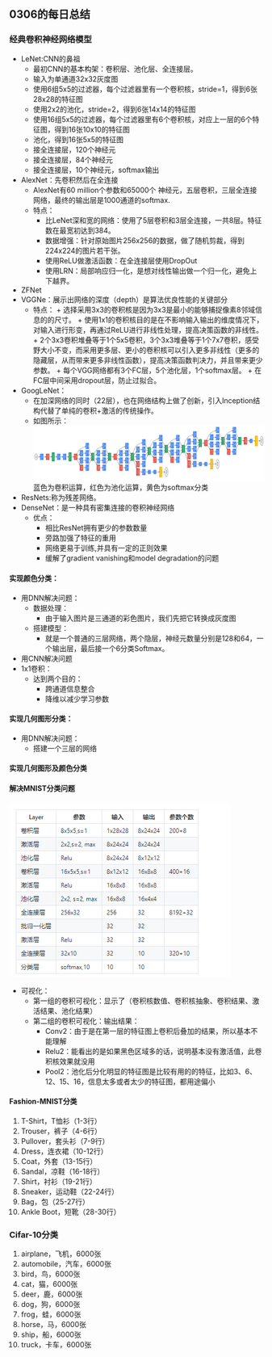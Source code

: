 ## 0306的每日总结
### 经典卷积神经网络模型
+ LeNet:CNN的鼻祖
    + 最初CNN的基本构架：卷积层、池化层、全连接层。
    + 输入为单通道32x32灰度图
    + 使用6组5x5的过滤器，每个过滤器里有一个卷积核，stride=1，得到6张28x28的特征图
    + 使用2x2的池化，stride=2，得到6张14x14的特征图
    + 使用16组5x5的过滤器，每个过滤器里有6个卷积核，对应上一层的6个特征图，得到16张10x10的特征图
    + 池化，得到16张5x5的特征图
    + 接全连接层，120个神经元
    + 接全连接层，84个神经元
    + 接全连接层，10个神经元，softmax输出
+ AlexNet：先卷积然后在全连接
    + AlexNet有60 million个参数和65000个 神经元，五层卷积，三层全连接网络，最终的输出层是1000通道的softmax.
    + 特点：
        + 比LeNet深和宽的网络：使用了5层卷积和3层全连接，一共8层。特征数在最宽初达到384。
        + 数据增强：针对原始图片256x256的数据，做了随机剪裁，得到224x224的图片若干张。
        + 使用ReLU做激活函数：在全连接层使用DropOut
        + 使用LRN：局部响应归一化，是想对线性输出做一个归一化，避免上下越界。
+  ZFNet
+  VGGNe：展示出网络的深度（depth）是算法优良性能的关键部分
      +  特点：
        +  选择采用3x3的卷积核是因为3x3是最小的能够捕捉像素8邻域信息的的尺寸。
        + 使用1x1的卷积核目的是在不影响输入输出的维度情况下，对输入进行形变，再通过ReLU进行非线性处理，提高决策函数的非线性。
        + 2个3x3卷积堆叠等于1个5x5卷积，3个3x3堆叠等于1个7x7卷积，感受野大小不变，而采用更多层、更小的卷积核可以引入更多非线性（更多的隐藏层，从而带来更多非线性函数），提高决策函数判决力，并且带来更少参数。
        + 每个VGG网络都有3个FC层，5个池化层，1个softmax层。
        +  在FC层中间采用dropout层，防止过拟合。
+ GoogLeNet：
    + 在加深网络的同时（22层），也在网络结构上做了创新，引入Inception结构代替了单纯的卷积+激活的传统操作。
    + 如图所示：![](03061.jpg) 蓝色为卷积运算，红色为池化运算，黄色为softmax分类
+ ResNets:称为残差网络。
+ DenseNet：是一种具有密集连接的卷积神经网络
    + 优点：
        + 相比ResNet拥有更少的参数数量
        + 旁路加强了特征的重用
        + 网络更易于训练,并具有一定的正则效果   
        + 缓解了gradient vanishing和model degradation的问题
#### 实现颜色分类：
+ 用DNN解决问题：
    + 数据处理：
        + 由于输入图片是三通道的彩色图片，我们先把它转换成灰度图
    + 搭建模型：
        + 就是一个普通的三层网络，两个隐层，神经元数量分别是128和64，一个输出层，最后接一个6分类Softmax。
+ 用CNN解决问题
+ 1x1卷积：
    + 达到两个目的：
        + 跨通道信息整合
        + 降维以减少学习参数
#### 实现几何图形分类：
+ 用DNN解决问题：
    + 搭建一个三层的网络
#### 实现几何图形及颜色分类
#### 解决MNIST分类问题
![](03062.jpg)
+ 可视化：
    + 第一组的卷积可视化：显示了（卷积核数值、卷积核抽象、卷积结果、激活结果、池化结果）
    + 第二组的卷积可视化：输出结果：
        + Conv2：由于是在第一层的特征图上卷积后叠加的结果，所以基本不能理解
        + Relu2：能看出的是如果黑色区域多的话，说明基本没有激活值，此卷积核效果就没用
        + Pool2：池化后分化明显的特征图是比较有用的的特征，比如3、6、12、15、16，信息太多或者太少的特征图，都用途偏小
#### Fashion-MNIST分类
1. T-Shirt，T恤衫（1-3行）
2. Trouser，裤子（4-6行）
3. Pullover，套头衫（7-9行）
4. Dress，连衣裙（10-12行）
5. Coat，外套（13-15行）
6. Sandal，凉鞋（16-18行）
7. Shirt，衬衫（19-21行）
8. Sneaker，运动鞋（22-24行）
9. Bag，包（25-27行）
10. Ankle Boot，短靴（28-30行）
### Cifar-10分类
1. airplane，飞机，6000张
2. automobile，汽车，6000张
3. bird，鸟，6000张
4. cat，猫，6000张
5. deer，鹿，6000张
6. dog，狗，6000张
7. frog，蛙，6000张
8. horse，马，6000张
9. ship，船，6000张
10. truck，卡车，6000张

